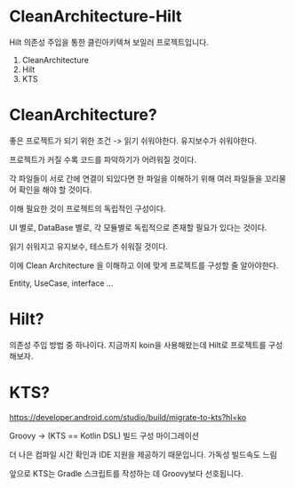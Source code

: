 # CleanArchitecture-Hilt
Hilt 의존성 주입을 통한 클린아키텍쳐 보일러 프로젝트입니다.

1. CleanArchitecture
2. Hilt
3. KTS

# CleanArchitecture?

좋은 프로젝트가 되기 위한 조건 -> 읽기 쉬워야한다. 유지보수가 쉬워야한다.

프로젝트가 커질 수록 코드를 파악하기가 어려워질 것이다.

각 파일들이 서로 간에 연결이 되있다면 한 파일을 이해하기 위해 여러 파일들을 꼬리물어 확인을 해야 할 것이다.

이해 필요한 것이 프로젝트의 독립적인 구성이다. 

UI 별로, DataBase 별로, 각 모듈별로 독립적으로 존재할 필요가 있다는 것이다.

읽기 쉬워지고 유지보수, 테스트가 쉬워질 것이다.


이에 Clean Architecture 을 이해하고 이에 맞게 프로젝트를 구성할 줄 알아야한다.


Entity, UseCase, interface ...

# Hilt?
의존성 주입 방법 중 하나이다. 
지금까지 koin을 사용해왔는데 Hilt로 프로젝트를 구성해보자.

# KTS?

https://developer.android.com/studio/build/migrate-to-kts?hl=ko

Groovy -> (KTS == Kotlin DSL) 빌드 구성 마이그레이션

더 나은 컴파일 시간 확인과 IDE 지원을 제공하기 때문입니다.
가독성
빌드속도 느림

앞으로 KTS는 Gradle 스크립트를 작성하는 데 Groovy보다 선호됩니다.
